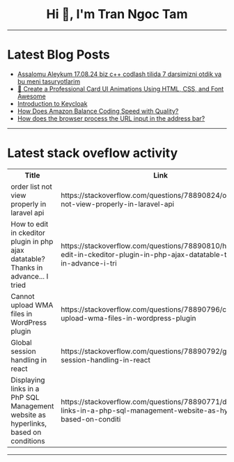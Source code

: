 <h1 align="center">Hi 👋, I'm Tran Ngoc Tam</h1>

---

# Latest Blog Posts 
<!-- BLOG-POST-LIST:START -->
- [Assalomu Aleykum 17.08.24 biz c++ codlash tilida 7 darsimizni otdik va bu meni tasuryotlarim](https://dev.to/_e9348e45782d50818/assalomu-aleykum-170824-biz-c-codlash-tilida-7-darsimizni-otdik-va-bu-meni-tasuryotlarim-4375)
- [🌟 Create a Professional Card UI Animations Using HTML, CSS, and Font Awesome](https://dev.to/uicraft_by_pratik/create-a-professional-card-ui-animations-using-html-css-and-font-awesome-52i2)
- [Introduction to Keycloak](https://dev.to/amritashrestha/introduction-to-keycloak-6j5)
- [How Does Amazon Balance Coding Speed with Quality?](https://dev.to/andrewbedard/how-does-amazon-balance-coding-speed-with-quality-2l26)
- [How does the browser process the URL input in the address bar?](https://dev.to/logto/how-does-the-browser-process-the-url-input-in-the-address-bar-4mne)
<!-- BLOG-POST-LIST:END -->

---

# Latest stack oveflow activity
<table>
  <tr><th>Title</th><th>Link</th></tr>
  <!-- STACKOVERFLOW:START --><tr><td>order list not view properly in laravel api</td><td>https://stackoverflow.com/questions/78890824/order-list-not-view-properly-in-laravel-api</td></tr><tr><td>How to edit in ckeditor plugin in php ajax datatable? Thanks in advance... I tried</td><td>https://stackoverflow.com/questions/78890810/how-to-edit-in-ckeditor-plugin-in-php-ajax-datatable-thanks-in-advance-i-tri</td></tr><tr><td>Cannot upload WMA files in WordPress plugin</td><td>https://stackoverflow.com/questions/78890796/cannot-upload-wma-files-in-wordpress-plugin</td></tr><tr><td>Global session handling in react</td><td>https://stackoverflow.com/questions/78890792/global-session-handling-in-react</td></tr><tr><td>Displaying links in a PhP SQL Management website as hyperlinks, based on conditions</td><td>https://stackoverflow.com/questions/78890771/displaying-links-in-a-php-sql-management-website-as-hyperlinks-based-on-conditi</td></tr><!-- STACKOVERFLOW:END -->
</table>

---


